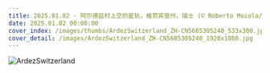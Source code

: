 ```yaml
---
title: 2025.01.02 - 阿尔德兹村上空的星轨，格劳宾登州，瑞士 (© Roberto Moiola/Getty Images)
date: 2025.01.02 00:00:00
cover_index: /images/thumbs/ArdezSwitzerland_ZH-CN5605305240_533x300.jpg
cover_detail: /images/ArdezSwitzerland_ZH-CN5605305240_1920x1080.jpg
---
```


![ArdezSwitzerland](/images/ArdezSwitzerland_ZH-CN5605305240_1920x1080.jpg)
